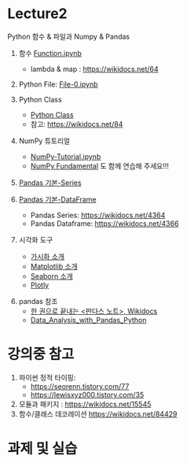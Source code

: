# Lecture2

Python 함수 & 파일과 Numpy & Pandas

1. 함수 [Function.ipynb](notebooks/1-10Function_0.ipynb)
    - lambda & map : https://wikidocs.net/64
2. Python File: [File-0.ipynb](notebooks/1-17File-0.ipynb)
3. Python Class
    - [Python Class](notebooks/1-11Class_0.ipynb)
    - 참고: https://wikidocs.net/84

3. NumPy 튜토리얼
    - [NumPy-Tutorial.ipynb](notebooks/2-01NumPy1-Tutorial_0.ipynb)
    - [NumPy Fundamental](https://numpy.org/doc/stable/user/basics.html) 도 함께 연습해 주세요!!!

4. [Pandas 기본-Series](notebooks/2-04Pandas_Series-0.ipynb)
5. [Pandas 기본-DataFrame](notebooks/2-05Pandas_DataFrame-0.ipynb)
    - Pandas Series: https://wikidocs.net/4364
    - Pandas Dataframe: https://wikidocs.net/4366

6. 시각화 도구
    - [가시화 소개](notebooks/2-가시화0-소개.ipynb)
    - [Matplotlib 소개](notebooks/2-가시화1-Matplotlib_simple.ipynb)
    - [Seaborn 소개](notebooks/2-가시화2-Seaborn.ipynb)
    - [Plotly](notebooks/2-가시화3-Plotly.ipynb)


<!--
7. 외부자료 이용
    - [Pandas 외부자료 이용](notebooks/2-Pandas_외부자료.ipynb)
-->

6. pandas 참조
   - [한 권으로 끝내는 <판다스 노트>, Wikidocs](https://wikidocs.net/book/4639)
   - [Data_Analysis_with_Pandas_Python](https://bitbucket.org/hrojas/learn-pandas)


# 강의중 참고


1. 파이썬 정적 타이핑: 
    - https://seorenn.tistory.com/77
    - https://lewisxyz000.tistory.com/35
3. 모듈과 패키지 : https://wikidocs.net/15545
4. 함수/클래스 데코레이션 https://wikidocs.net/84429


# 과제 및 실습
